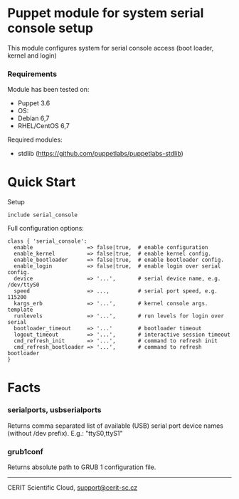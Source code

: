 # Puppet module for system serial console setup

This module configures system for serial console
access (boot loader, kernel and login)

### Requirements

Module has been tested on:

* Puppet 3.6
* OS:
 * Debian 6,7
 * RHEL/CentOS 6,7

Required modules:

* stdlib (https://github.com/puppetlabs/puppetlabs-stdlib)

# Quick Start

Setup

```puppet
include serial_console
```

Full configuration options:

```puppet
class { 'serial_console':
  enable                 => false|true,  # enable configuration
  enable_kernel          => false|true,  # enable kernel config.
  enable_bootloader      => false|true,  # enable bootloader config.
  enable_login           => false|true,  # enable login over serial config.
  device                 => '...',       # serial device name, e.g. /dev/ttyS0
  speed                  => ...,         # serial port speed, e.g. 115200
  kargs_erb              => '...',       # kernel console args. template
  runlevels              => '...',       # run levels for login over serial
  bootloader_timeout     => '...'        # bootloader timeout
  logout_timeout         => '...',       # interactive session timeout
  cmd_refresh_init       => '...',       # command to refresh init
  cmd_refresh_bootloader => '...',       # command to refresh bootloader
}
```

# Facts

### serialports, usbserialports

Returns comma separated list of available (USB) serial port
device names (without /dev prefix). E.g.: "ttyS0,ttyS1"

### grub1conf

Returns absolute path to GRUB 1 configuration file.

***

CERIT Scientific Cloud, <support@cerit-sc.cz>

